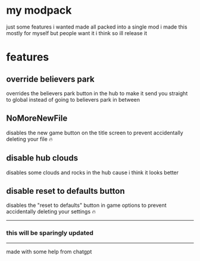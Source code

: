 # my modpack
just some features i wanted made all packed into a single mod
i made this mostly for myself but people want it i think so ill release it

# features
## override believers park
overrides the believers park button in the hub to make it send you straight to global instead of going to believers park in between

## NoMoreNewFile
disables the new game button on the title screen to prevent accidentally deleting your file :fire:

## disable hub clouds
disables some clouds and rocks in the hub cause i think it looks better

## disable reset to defaults button
disables the "reset to defaults" button in game options to prevent accidentally deleting your settings :fire:

---
### this will be sparingly updated
---

made with some help from chatgpt

